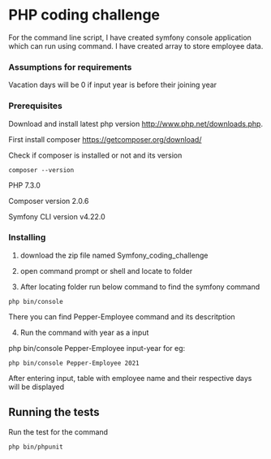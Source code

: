 # PHP coding challenge
For the command line script, I have created symfony console application which can run using command. I have created array to store employee data.

### Assumptions for requirements

Vacation days will be 0 if input year is before their joining year


### Prerequisites
Download and install latest php version http://www.php.net/downloads.php.

First install composer https://getcomposer.org/download/

 
Check if composer is installed or not and its version
```
composer --version
```
PHP 7.3.0

Composer version 2.0.6

Symfony CLI version v4.22.0


### Installing

1) download the zip file named Symfony_coding_challenge

2) open command prompt or shell and locate to folder

3) After locating folder run below command to find the symfony command 

```
php bin/console
```
There you can find Pepper-Employee command and its descritption

4) Run the command with year as a input

php bin/console Pepper-Employee input-year
for eg:

```
php bin/console Pepper-Employee 2021
```
After entering input, table with employee name and their respective days will be displayed


## Running the tests
Run the test for the command 

```
php bin/phpunit
```


